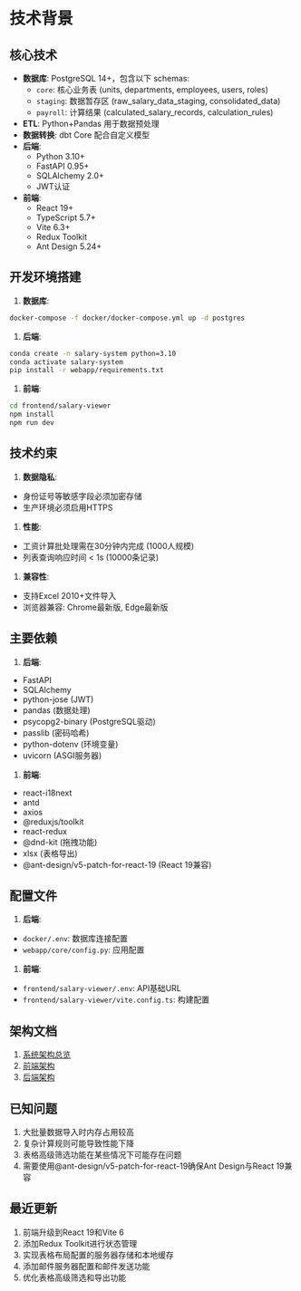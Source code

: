 # 技术背景

## 核心技术

* **数据库**: PostgreSQL 14+，包含以下 schemas:
  * `core`: 核心业务表 (units, departments, employees, users, roles)
  * `staging`: 数据暂存区 (raw_salary_data_staging, consolidated_data)
  * `payroll`: 计算结果 (calculated_salary_records, calculation_rules)
* **ETL**: Python+Pandas 用于数据预处理
* **数据转换**: dbt Core 配合自定义模型
* **后端**:
  * Python 3.10+
  * FastAPI 0.95+
  * SQLAlchemy 2.0+
  * JWT认证
* **前端**:
  * React 19+
  * TypeScript 5.7+
  * Vite 6.3+
  * Redux Toolkit
  * Ant Design 5.24+

## 开发环境搭建

1. **数据库**:

```bash
docker-compose -f docker/docker-compose.yml up -d postgres
```

1. **后端**:

```bash
conda create -n salary-system python=3.10
conda activate salary-system
pip install -r webapp/requirements.txt
```

1. **前端**:

```bash
cd frontend/salary-viewer
npm install
npm run dev
```

## 技术约束

1. **数据隐私**:

* 身份证号等敏感字段必须加密存储
* 生产环境必须启用HTTPS

1. **性能**:

* 工资计算批处理需在30分钟内完成 (1000人规模)
* 列表查询响应时间 < 1s (10000条记录)

1. **兼容性**:

* 支持Excel 2010+文件导入
* 浏览器兼容: Chrome最新版, Edge最新版

## 主要依赖

1. **后端**:

* FastAPI
* SQLAlchemy
* python-jose (JWT)
* pandas (数据处理)
* psycopg2-binary (PostgreSQL驱动)
* passlib (密码哈希)
* python-dotenv (环境变量)
* uvicorn (ASGI服务器)

1. **前端**:

* react-i18next
* antd
* axios
* @reduxjs/toolkit
* react-redux
* @dnd-kit (拖拽功能)
* xlsx (表格导出)
* @ant-design/v5-patch-for-react-19 (React 19兼容)

## 配置文件

1. **后端**:

* `docker/.env`: 数据库连接配置
* `webapp/core/config.py`: 应用配置

1. **前端**:

* `frontend/salary-viewer/.env`: API基础URL
* `frontend/salary-viewer/vite.config.ts`: 构建配置

## 架构文档

1. [系统架构总览](./system-architecture.md)
2. [前端架构](./frontend-architecture.md)
3. [后端架构](./backend-architecture.md)

## 已知问题

1. 大批量数据导入时内存占用较高
1. 复杂计算规则可能导致性能下降
1. 表格高级筛选功能在某些情况下可能存在问题
1. 需要使用@ant-design/v5-patch-for-react-19确保Ant Design与React 19兼容

## 最近更新

1. 前端升级到React 19和Vite 6
1. 添加Redux Toolkit进行状态管理
1. 实现表格布局配置的服务器存储和本地缓存
1. 添加邮件服务器配置和邮件发送功能
1. 优化表格高级筛选和导出功能
